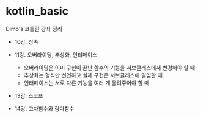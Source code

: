 # kotlin_basic

Dimo's 코틀린 강좌 정리

- 10강. 상속

- 11강. 오버라이딩, 추상화, 인터페이스
    - 오버라이딩은 이미 구현이 끝난 함수의 기능을 서브클래스에서 변경해야 할 때
    - 추상화는 형식만 선언하고 실제 구현은 서브클래스에 일임할 때
    - 인터페이스는 서로 다른 기능을 여러 개 물려주어야 할 때

- 13강. 스코프

- 14강. 고차함수와 람다함수